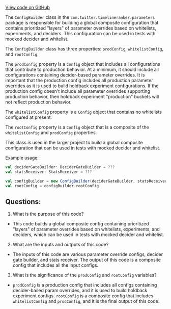 [View code on GitHub](https://github.com/misbahsy/the-algorithm/timelineranker/server/src/main/scala/com/twitter/timelineranker/parameters/ConfigBuilder.scala)

The `ConfigBuilder` class in the `com.twitter.timelineranker.parameters` package is responsible for building a global composite configuration that contains prioritized "layers" of parameter overrides based on whitelists, experiments, and deciders. This configuration can be used in tests with mocked decider and whitelist. 

The `ConfigBuilder` class has three properties: `prodConfig`, `whitelistConfig`, and `rootConfig`. 

The `prodConfig` property is a `Config` object that includes all configurations that contribute to production behavior. At a minimum, it should include all configurations containing decider-based parameter overrides. It is important that the production config includes all production parameter overrides as it is used to build holdback experiment configurations. If the production config doesn't include all parameter overrides supporting production behavior, then holdback experiment "production" buckets will not reflect production behavior. 

The `whitelistConfig` property is a `Config` object that contains no whitelists configured at present. 

The `rootConfig` property is a `Config` object that is a composite of the `whitelistConfig` and `prodConfig` properties. 

This class is used in the larger project to build a global composite configuration that can be used in tests with mocked decider and whitelist. 

Example usage:

```scala
val deciderGateBuilder: DeciderGateBuilder = ???
val statsReceiver: StatsReceiver = ???

val configBuilder = new ConfigBuilder(deciderGateBuilder, statsReceiver)
val rootConfig = configBuilder.rootConfig
```
## Questions: 
 1. What is the purpose of this code?
- This code builds a global composite config containing prioritized "layers" of parameter overrides based on whitelists, experiments, and deciders, which can be used in tests with mocked decider and whitelist.

2. What are the inputs and outputs of this code?
- The inputs of this code are various parameter override configs, decider gate builder, and stats receiver. The output of this code is a composite config that includes all the input configs.

3. What is the significance of the `prodConfig` and `rootConfig` variables?
- `prodConfig` is a production config that includes all configs containing decider-based param overrides, and it is used to build holdback experiment configs. `rootConfig` is a composite config that includes `whitelistConfig` and `prodConfig`, and it is the final output of this code.
